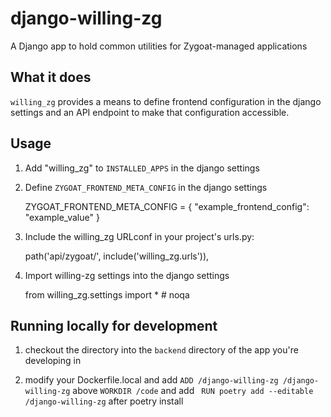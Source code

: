 # django-willing-zg
A Django app to hold common utilities for Zygoat-managed applications


## What it does
`willing_zg` provides a means to define frontend configuration in the django settings and an API endpoint to make that configuration accessible.

## Usage
1. Add "willing_zg" to `INSTALLED_APPS` in the django settings

2. Define `ZYGOAT_FRONTEND_META_CONFIG` in the django settings

    ZYGOAT_FRONTEND_META_CONFIG = { "example_frontend_config": "example_value" }

3. Include the willing_zg URLconf in your project's urls.py:

    path('api/zygoat/', include('willing_zg.urls')),

4. Import willing-zg settings into the django settings

   from willing_zg.settings import * # noqa


## Running locally for development
1. checkout the directory into the `backend` directory of the app you're developing in

2. modify your Dockerfile.local and add `ADD /django-willing-zg /django-willing-zg` above `WORKDIR /code` and add ` RUN poetry add --editable /django-willing-zg` after poetry install
